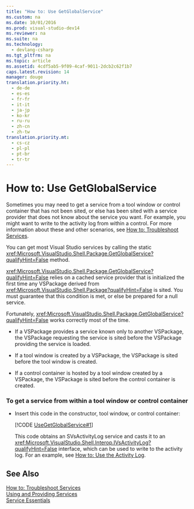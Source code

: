 ```yaml
---
title: "How to: Use GetGlobalService"
ms.custom: na
ms.date: 10/01/2016
ms.prod: visual-studio-dev14
ms.reviewer: na
ms.suite: na
ms.technology: 
  - devlang-csharp
ms.tgt_pltfrm: na
ms.topic: article
ms.assetid: 4cdf5ab5-9f09-4caf-9011-2dcb2c62f1b7
caps.latest.revision: 14
manager: douge
translation.priority.ht: 
  - de-de
  - es-es
  - fr-fr
  - it-it
  - ja-jp
  - ko-kr
  - ru-ru
  - zh-cn
  - zh-tw
translation.priority.mt: 
  - cs-cz
  - pl-pl
  - pt-br
  - tr-tr
---
```

# How to: Use GetGlobalService
Sometimes you may need to get a service from a tool window or control container that has not been sited, or else has been sited with a service provider that does not know about the service you want. For example, you might want to write to the activity log from within a control. For more information about these and other scenarios, see [How to: Troubleshoot Services](../Topic/How%20to:%20Troubleshoot%20Services.md).  
  
 You can get most Visual Studio services by calling the static <xref:Microsoft.VisualStudio.Shell.Package.GetGlobalService?qualifyHint=False> method.  
  
 <xref:Microsoft.VisualStudio.Shell.Package.GetGlobalService?qualifyHint=False> relies on a cached service provider that is initialized the first time any VSPackage derived from <xref:Microsoft.VisualStudio.Shell.Package?qualifyHint=False> is sited. You must guarantee that this condition is met, or else be prepared for a null service.  
  
 Fortunately, <xref:Microsoft.VisualStudio.Shell.Package.GetGlobalService?qualifyHint=False> works correctly most of the time.  
  
-   If a VSPackage provides a service known only to another VSPackage, the VSPackage requesting the service is sited before the VSPackage providing the service is loaded.  
  
-   If a tool window is created by a VSPackage, the VSPackage is sited before the tool window is created.  
  
-   If a control container is hosted by a tool window created by a VSPackage, the VSPackage is sited before the control container is created.  
  
### To get a service from within a tool window or control container  
  
-   Insert this code in the constructor, tool window, or control container:  
  
     [!CODE [UseGetGlobalService#1](../CodeSnippet/VS_Snippets_VSSDK/usegetglobalservice#1)]  
  
     This code obtains an SVsActivityLog service and casts it to an <xref:Microsoft.VisualStudio.Shell.Interop.IVsActivityLog?qualifyHint=False> interface, which can be used to write to the activity log. For an example, see [How to: Use the Activity Log](../Topic/How%20to:%20Use%20the%20Activity%20Log.md).  
  
## See Also  
 [How to: Troubleshoot Services](../Topic/How%20to:%20Troubleshoot%20Services.md)   
 [Using and Providing Services](../Topic/Using%20and%20Providing%20Services.md)   
 [Service Essentials](../Topic/Service%20Essentials.md)